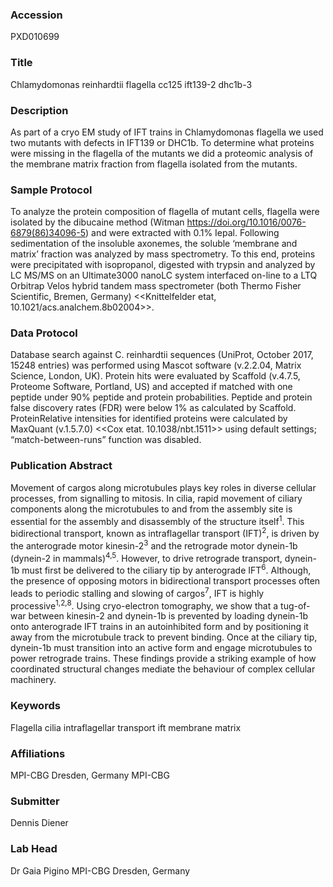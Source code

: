 ### Accession
PXD010699

### Title
Chlamydomonas reinhardtii flagella cc125 ift139-2 dhc1b-3

### Description
As part of a cryo EM study of IFT trains in Chlamydomonas flagella we used two mutants with defects in IFT139 or DHC1b. To determine what proteins were missing in the flagella of the mutants we did a proteomic analysis of the membrane matrix fraction from flagella isolated from the mutants.

### Sample Protocol
To analyze the protein composition of flagella of mutant cells, flagella were isolated by the dibucaine method (Witman https://doi.org/10.1016/0076-6879(86)34096-5) and were extracted with 0.1% Iepal. Following sedimentation of the insoluble axonemes, the soluble ‘membrane and matrix’ fraction was analyzed by mass spectrometry. To this end, proteins were precipitated with isopropanol, digested with trypsin and analyzed by LC MS/MS on an Ultimate3000 nanoLC system interfaced on-line to a LTQ Orbitrap Velos hybrid tandem mass spectrometer (both Thermo Fisher Scientific, Bremen, Germany) <<Knittelfelder etat, 10.1021/acs.analchem.8b02004>>.

### Data Protocol
Database search against C. reinhardtii sequences (UniProt, October 2017, 15248 entries) was performed using Mascot software (v.2.2.04, Matrix Science, London, UK). Protein hits were evaluated by Scaffold (v.4.7.5, Proteome Software, Portland, US) and accepted if matched with one peptide under 90% peptide and protein probabilities. Peptide and protein false discovery rates (FDR) were below 1% as calculated by Scaffold. ProteinRelative intensities for identified proteins were calculated by MaxQuant (v.1.5.7.0) <<Cox etat.  10.1038/nbt.1511>> using default settings; “match-between-runs” function was disabled.

### Publication Abstract
Movement of cargos along microtubules plays key roles in diverse cellular processes, from signalling to mitosis. In cilia, rapid movement of ciliary components along the microtubules to and from the assembly site is essential for the assembly and disassembly of the structure itself<sup>1</sup>. This bidirectional transport, known as intraflagellar transport (IFT)<sup>2</sup>, is driven by the anterograde motor kinesin-2<sup>3</sup> and the retrograde motor dynein-1b (dynein-2 in mammals)<sup>4,5</sup>. However, to drive retrograde transport, dynein-1b must first be delivered to the ciliary tip by anterograde IFT<sup>6</sup>. Although, the presence of opposing motors in bidirectional transport processes often leads to periodic stalling and slowing of cargos<sup>7</sup>, IFT is highly processive<sup>1,2,8</sup>. Using cryo-electron tomography, we show that a tug-of-war between kinesin-2 and dynein-1b is prevented by loading dynein-1b onto anterograde IFT trains in an autoinhibited form and by positioning it away from the microtubule track to prevent binding. Once at the ciliary tip, dynein-1b must transition into an active form and engage microtubules to power retrograde trains. These findings provide a striking example of how coordinated structural changes mediate the behaviour of complex cellular machinery.

### Keywords
Flagella cilia intraflagellar transport ift membrane matrix

### Affiliations
MPI-CBG Dresden, Germany
MPI-CBG

### Submitter
Dennis Diener

### Lab Head
Dr Gaia Pigino
MPI-CBG Dresden, Germany


